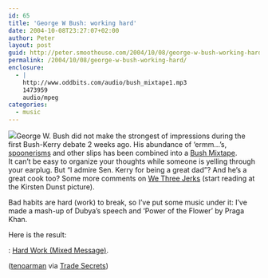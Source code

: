 ```yaml
---
id: 65
title: 'George W Bush: working hard'
date: 2004-10-08T23:27:07+02:00
author: Peter
layout: post
guid: http://peter.smoothouse.com/2004/10/08/george-w-bush-working-hard/
permalink: /2004/10/08/george-w-bush-working-hard/
enclosure:
  - |
    http://www.oddbits.com/audio/bush_mixtape1.mp3
    1473959
    audio/mpeg
categories:
  - music
---
```

![](http://www.pixagogo.com/Tools/Thumbnails.aspx?thumb=S5CLnY1NL-yFxAVBQYJSnCsvVcu1BxUTw-pN2LG8vRbrXhNsIcywYIGaPTwavt1HP8GnLXUHUP3YbOVkfcvHzETWYfxKVkKRYg)George W. Bush did not make the strongest of impressions during the first Bush-Kerry debate 2 weeks ago. His abundance of &#8216;ermm&#8230;&#8217;s, [spoonerisms](http://en.wikipedia.org/wiki/Spoonerism) and other slips has been combined into a [Bush Mixtape](http://www.oddbits.com/audio/bush_mixtape1.mp3).  
It can&#8217;t be easy to organize your thoughts while someone is yelling through your earplug. But &#8220;I admire Sen. Kerry for being a great dad&#8221;? And he&#8217;s a great cook too? Some more comments on [We Three Jerks](http://thynkhard.tripod.com/three_jerks/index.blog?entry_id=465219) (start reading at the Kirsten Dunst picture).

Bad habits are hard (work) to break, so I&#8217;ve put some music under it: I&#8217;ve made a mash-up of Dubya&#8217;s speech and &#8216;Power of the Flower&#8217; by Praga Khan.

Here is the result:</p> 
:   [Hard Work (Mixed Message)](http://mashup.xampled.com/2004/10/hard-work-george-w-bush_08.html).

([tenoarman](http://tenoarman.livejournal.com/88956.html) via [Trade Secrets](http://secrets.scripting.com/2004/10/03#a85))